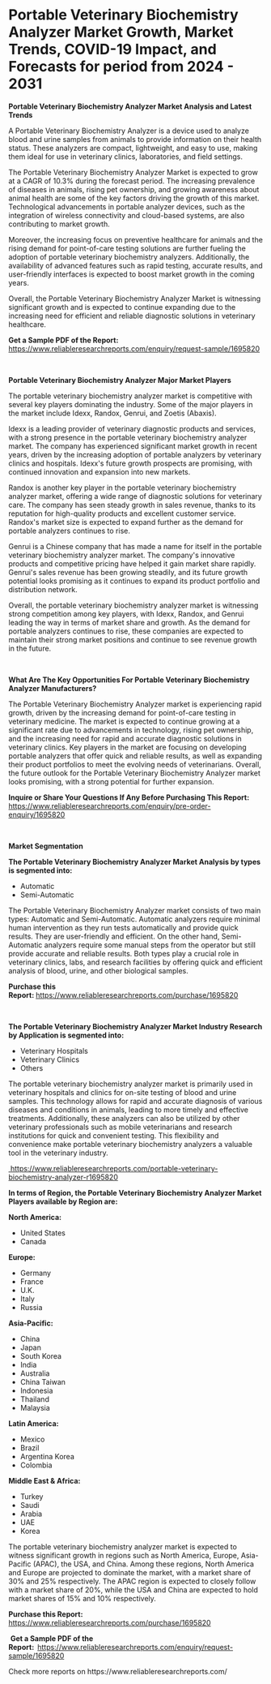 <p><h1>Portable Veterinary Biochemistry Analyzer Market Growth, Market Trends, COVID-19 Impact, and Forecasts for period from 2024 - 2031</h1></p><p><strong>Portable Veterinary Biochemistry Analyzer Market Analysis and Latest Trends</strong></p>
<p><p>A Portable Veterinary Biochemistry Analyzer is a device used to analyze blood and urine samples from animals to provide information on their health status. These analyzers are compact, lightweight, and easy to use, making them ideal for use in veterinary clinics, laboratories, and field settings.</p><p>The Portable Veterinary Biochemistry Analyzer Market is expected to grow at a CAGR of 10.3% during the forecast period. The increasing prevalence of diseases in animals, rising pet ownership, and growing awareness about animal health are some of the key factors driving the growth of this market. Technological advancements in portable analyzer devices, such as the integration of wireless connectivity and cloud-based systems, are also contributing to market growth.</p><p>Moreover, the increasing focus on preventive healthcare for animals and the rising demand for point-of-care testing solutions are further fueling the adoption of portable veterinary biochemistry analyzers. Additionally, the availability of advanced features such as rapid testing, accurate results, and user-friendly interfaces is expected to boost market growth in the coming years.</p><p>Overall, the Portable Veterinary Biochemistry Analyzer Market is witnessing significant growth and is expected to continue expanding due to the increasing need for efficient and reliable diagnostic solutions in veterinary healthcare.</p></p>
<p><strong>Get a Sample PDF of the Report:&nbsp;</strong> <a href="https://www.reliableresearchreports.com/enquiry/request-sample/1695820">https://www.reliableresearchreports.com/enquiry/request-sample/1695820</a></p>
<p>&nbsp;</p>
<p><strong>Portable Veterinary Biochemistry Analyzer Major Market Players</strong></p>
<p><p>The portable veterinary biochemistry analyzer market is competitive with several key players dominating the industry. Some of the major players in the market include Idexx, Randox, Genrui, and Zoetis (Abaxis).</p><p>Idexx is a leading provider of veterinary diagnostic products and services, with a strong presence in the portable veterinary biochemistry analyzer market. The company has experienced significant market growth in recent years, driven by the increasing adoption of portable analyzers by veterinary clinics and hospitals. Idexx's future growth prospects are promising, with continued innovation and expansion into new markets.</p><p>Randox is another key player in the portable veterinary biochemistry analyzer market, offering a wide range of diagnostic solutions for veterinary care. The company has seen steady growth in sales revenue, thanks to its reputation for high-quality products and excellent customer service. Randox's market size is expected to expand further as the demand for portable analyzers continues to rise.</p><p>Genrui is a Chinese company that has made a name for itself in the portable veterinary biochemistry analyzer market. The company's innovative products and competitive pricing have helped it gain market share rapidly. Genrui's sales revenue has been growing steadily, and its future growth potential looks promising as it continues to expand its product portfolio and distribution network.</p><p>Overall, the portable veterinary biochemistry analyzer market is witnessing strong competition among key players, with Idexx, Randox, and Genrui leading the way in terms of market share and growth. As the demand for portable analyzers continues to rise, these companies are expected to maintain their strong market positions and continue to see revenue growth in the future.</p></p>
<p>&nbsp;</p>
<p><strong>What Are The Key Opportunities For Portable Veterinary Biochemistry Analyzer Manufacturers?</strong></p>
<p><p>The Portable Veterinary Biochemistry Analyzer market is experiencing rapid growth, driven by the increasing demand for point-of-care testing in veterinary medicine. The market is expected to continue growing at a significant rate due to advancements in technology, rising pet ownership, and the increasing need for rapid and accurate diagnostic solutions in veterinary clinics. Key players in the market are focusing on developing portable analyzers that offer quick and reliable results, as well as expanding their product portfolios to meet the evolving needs of veterinarians. Overall, the future outlook for the Portable Veterinary Biochemistry Analyzer market looks promising, with a strong potential for further expansion.</p></p>
<p><strong>Inquire or Share Your Questions If Any Before Purchasing This Report:</strong> <a href="https://www.reliableresearchreports.com/enquiry/pre-order-enquiry/1695820">https://www.reliableresearchreports.com/enquiry/pre-order-enquiry/1695820</a></p>
<p>&nbsp;</p>
<p><strong>Market Segmentation</strong></p>
<p><strong>The Portable Veterinary Biochemistry Analyzer Market Analysis by types is segmented into:</strong></p>
<p><ul><li>Automatic</li><li>Semi-Automatic</li></ul></p>
<p><p>The Portable Veterinary Biochemistry Analyzer market consists of two main types: Automatic and Semi-Automatic. Automatic analyzers require minimal human intervention as they run tests automatically and provide quick results. They are user-friendly and efficient. On the other hand, Semi-Automatic analyzers require some manual steps from the operator but still provide accurate and reliable results. Both types play a crucial role in veterinary clinics, labs, and research facilities by offering quick and efficient analysis of blood, urine, and other biological samples.</p></p>
<p><strong>Purchase this Report:&nbsp;</strong><a href="https://www.reliableresearchreports.com/purchase/1695820">https://www.reliableresearchreports.com/purchase/1695820</a></p>
<p>&nbsp;</p>
<p><strong>The Portable Veterinary Biochemistry Analyzer Market Industry Research by Application is segmented into:</strong></p>
<p><ul><li>Veterinary Hospitals</li><li>Veterinary Clinics</li><li>Others</li></ul></p>
<p><p>The portable veterinary biochemistry analyzer market is primarily used in veterinary hospitals and clinics for on-site testing of blood and urine samples. This technology allows for rapid and accurate diagnosis of various diseases and conditions in animals, leading to more timely and effective treatments. Additionally, these analyzers can also be utilized by other veterinary professionals such as mobile veterinarians and research institutions for quick and convenient testing. This flexibility and convenience make portable veterinary biochemistry analyzers a valuable tool in the veterinary industry.</p></p>
<p><a href="https://www.reliableresearchreports.com/portable-veterinary-biochemistry-analyzer-r1695820">&nbsp;https://www.reliableresearchreports.com/portable-veterinary-biochemistry-analyzer-r1695820</a></p>
<p><strong>In terms of Region, the Portable Veterinary Biochemistry Analyzer Market Players available by Region are:</strong></p>
<p>
    <p> <strong> North America: </strong>
        <ul>
            <li>United States</li>
            <li>Canada</li>
        </ul>
        </p> 
    <p> <strong> Europe: </strong>
        <ul>
            <li>Germany</li>
            <li>France</li>
            <li>U.K.</li>
            <li>Italy</li>
            <li>Russia</li>
        </ul>
        </p> 
    <p> <strong> Asia-Pacific: </strong>
        <ul>
            <li>China</li>
            <li>Japan</li>
            <li>South Korea</li>
            <li>India</li>
            <li>Australia</li>
            <li>China Taiwan</li>
            <li>Indonesia</li>
            <li>Thailand</li>
            <li>Malaysia</li>
        </ul>
        </p> 
    <p> <strong> Latin America: </strong>
        <ul>
            <li>Mexico</li>
            <li>Brazil</li>
            <li>Argentina Korea</li>
            <li>Colombia</li>
        </ul>
        </p> 
    <p> <strong> Middle East & Africa: </strong>
        <ul>
            <li>Turkey</li>
            <li>Saudi</li>
            <li>Arabia</li>
            <li>UAE</li>
            <li>Korea</li>
        </ul>
    </p>
    </p>
<p><p>The portable veterinary biochemistry analyzer market is expected to witness significant growth in regions such as North America, Europe, Asia-Pacific (APAC), the USA, and China. Among these regions, North America and Europe are projected to dominate the market, with a market share of 30% and 25% respectively. The APAC region is expected to closely follow with a market share of 20%, while the USA and China are expected to hold market shares of 15% and 10% respectively.</p></p>
<p><strong>Purchase this Report: </strong><a href="https://www.reliableresearchreports.com/purchase/1695820">https://www.reliableresearchreports.com/purchase/1695820</a></p>
<p>&nbsp;<strong>Get a Sample PDF of the Report:&nbsp;&nbsp;</strong><a href="https://www.reliableresearchreports.com/enquiry/request-sample/1695820">https://www.reliableresearchreports.com/enquiry/request-sample/1695820</a></p>
<p><strong></strong></p>
<p>Check more reports on https://www.reliableresearchreports.com/</p>
